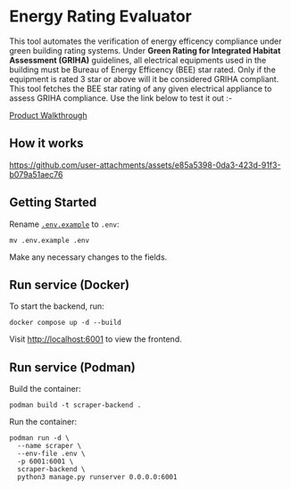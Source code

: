 # Energy Rating Evaluator

This tool automates the verification of energy efficency compliance under green building rating systems. Under **Green Rating for Integrated Habitat Assessment (GRIHA)** guidelines, all electrical equipments used in the building must be Bureau of Energy Efficency (BEE) star rated. Only if the equipment is rated 3 star or above will it be considered GRIHA compliant. This tool fetches the BEE star rating of any given electrical appliance to assess GRIHA compliance. Use the link below to test it out :-

[Product Walkthrough](https://greentrack.pplus.ai/)

## How it works

https://github.com/user-attachments/assets/e85a5398-0da3-423d-91f3-b079a51aec76

## Getting Started

Rename [`.env.example`](.env.example) to `.env`:
```
mv .env.example .env
```
Make any necessary changes to the fields.

## Run service (Docker)

To start the backend, run:
```
docker compose up -d --build
```

Visit [http://localhost:6001](http://localhost:6001) to view the frontend.

## Run service (Podman)

Build the container:
```
podman build -t scraper-backend .
```

Run the container:
```
podman run -d \
  --name scraper \
  --env-file .env \
  -p 6001:6001 \
  scraper-backend \
  python3 manage.py runserver 0.0.0.0:6001
```



